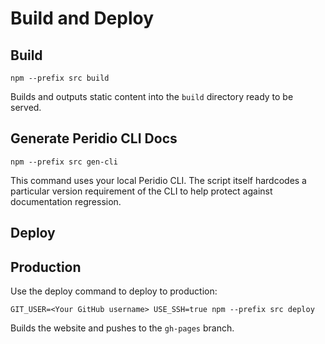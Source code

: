 # Build and Deploy

## Build

```
npm --prefix src build
```

Builds and outputs static content into the `build` directory ready to be served.

## Generate Peridio CLI Docs

```
npm --prefix src gen-cli
```

This command uses your local Peridio CLI. The script itself hardcodes a particular version requirement of the CLI to help protect against documentation regression.

## Deploy

## Production

Use the deploy command to deploy to production:

```
GIT_USER=<Your GitHub username> USE_SSH=true npm --prefix src deploy
```

Builds the website and pushes to the `gh-pages` branch.
